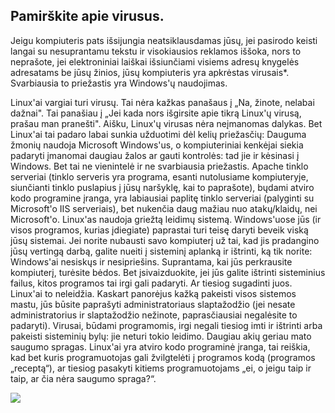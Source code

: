 

<div id="corps">

<h2>Pamir&#353;kite apie virusus.</h2>

Jeigu kompiuteris pats i&#353;sijungia neatsiklausdamas j&#363;s&#371;, jei pasirodo keisti langai su nesuprantamu 
tekstu ir visokiausios reklamos i&#353;&#353;oka, nors to nepra&#353;ote, jei elektroniniai lai&#353;kai 
i&#353;siun&#269;iami visiems adres&#371; knygel&#279;s adresatams be j&#363;s&#371; &#382;inios, j&#363;s&#371; 
kompiuteris yra apkr&#279;stas virusais*. Svarbiausia to prie&#382;astis yra Windows'&#371; naudojimas.

Linux'ai vargiai turi virus&#371;. Tai n&#279;ra ka&#382;kas pana&#353;aus &#303; „Na, &#382;inote, nelabai 
da&#382;nai". Tai pana&#353;iau &#303; „Jei kada nors i&#353;girsite apie tikr&#261; Linux'&#371; virus&#261;, 
pra&#353;au man prane&#353;ti". Ai&#353;ku, Linux'&#371; virusas n&#279;ra ne&#303;manomas dalykas. Bet Linux'ai tai 
padaro labai sunkia u&#382;duotimi d&#279;l keli&#371; prie&#382;as&#269;i&#371;:
Dauguma &#382;moni&#371; naudoja Microsoft Windows'us, o kompiuteriniai kenk&#279;jai siekia padaryti &#303;manomai 
daugiau &#382;alos ar gauti kontrol&#279;s: tad jie ir k&#279;sinasi &#303; Windows. Bet tai ne vienintel&#279; ir ne 
svarbiausia prie&#382;astis. Apache tinklo serveriai (tinklo serveris yra programa, esanti nutolusiame kompiuteryje, 
siun&#269;ianti tinklo puslapius &#303; j&#363;s&#371; nar&#353;ykl&#281;, kai to papra&#353;ote), b&#371;dami atviro kodo 
programine &#303;ranga, yra labiausiai paplit&#281; tinklo serveriai (palyginti su Microsoft'o IIS serveriais), bet 
nuken&#269;ia daug ma&#382;iau nuo atak&#371;/klaid&#371;, nei Microsoft'o.
Linux'as naudoja grie&#382;t&#261; leidim&#371; sistem&#261;. Windows'uose j&#363;s (ir visos programos, kurias 
&#303;diegiate) paprastai turi teis&#281; daryti beveik visk&#261; j&#363;s&#371; sistemai. Jei norite nubausti savo 
kompiuter&#303; u&#382; tai, kad jis pradangino j&#363;s&#371; verting&#261; darb&#261;, galite nueiti &#303; 
sistemin&#303; aplank&#261; ir i&#353;trinti, k&#261; tik norite: Windows'ai nesisk&#371;s ir nesiprie&#353;ins. 
Suprantama, kai j&#363;s perkrausite kompiuter&#303;, tur&#279;site b&#279;dos. Bet &#303;sivaizduokite, jei j&#363;s 
galite i&#353;trinti sisteminius failus, kitos programos tai irgi gali padaryti. Ar tiesiog sugadinti juos. Linux'ai 
to neleid&#382;ia. Kaskart panor&#279;jus ka&#382;k&#261; pakeisti visos sistemos mastu, j&#363;s b&#363;site 
papra&#353;yti administratoriaus slapta&#382;od&#382;io (jei nesate administratorius ir slapta&#382;od&#382;io 
ne&#382;inote, papras&#269;iausiai negal&#279;site to padaryti). Virusai, b&#363;dami programomis, irgi negali tiesiog 
imti ir i&#353;trinti arba pakeisti sistemini&#371; byl&#371;: jie neturi tokio leidimo.
Daugiau aki&#371; geriau mato saugumo spragas. Linux'ai yra atviro kodo programin&#279; &#303;ranga, tai 
rei&#353;kia, kad bet kuris programuotojas gali &#382;vilgtel&#279;ti &#303; programos kod&#261; (programos 
„recept&#261;“), ar tiesiog pasakyti kitiems programuotojams „ei, o jeigu taip ir taip, ar &#269;ia n&#279;ra saugumo 
spraga?“.

<img src="Images/viruses_thumb.png" />

</div>


